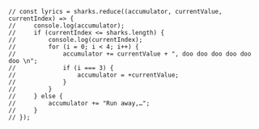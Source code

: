     // const lyrics = sharks.reduce((accumulator, currentValue, currentIndex) => {
    //     console.log(accumulator);
    //     if (currentIndex <= sharks.length) {
    //         console.log(currentIndex);
    //         for (i = 0; i < 4; i++) {
    //             accumulator += currentValue + ", doo doo doo doo doo doo \n";
    //             if (i === 3) {
    //                 accumulator = +currentValue;
    //             }
    //         }
    //     } else {
    //         accumulator += "Run away,…";
    //     }
    // });
